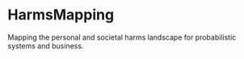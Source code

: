 # HarmsMapping
Mapping the personal and societal harms landscape for probabilistic systems and business.
